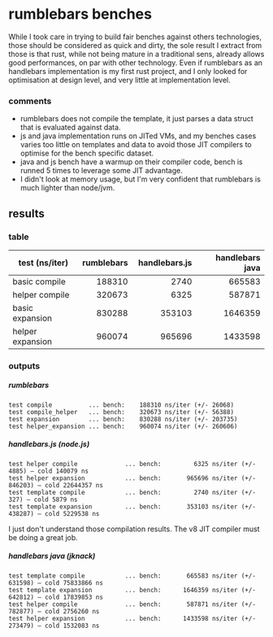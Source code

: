 # rumblebars benches

While I took care in trying to build fair benches against others technologies, those should be considered as quick and dirty, the sole result I extract from those is that rust, while not being mature in a traditional sens, already allows good performances, on par with other technology. Even if rumblebars as an handlebars implementation is my first rust project, and I only looked for optimisation at design level, and very little at implementation level.

### comments
 - rumblebars does not compile the template, it just parses a data struct that is evaluated against data.
 - js and java implementation runs on JITed VMs, and my benches cases varies too little on templates and data to avoid those JIT compilers to optimise for the bench specific dataset.
 - java and js bench have a warmup on their compiler code, bench is runned  5 times to leverage some JIT advantage.
 - I didn't look at memory usage, but I'm very confident that rumblebars is much lighter than node/jvm.

## results

### table

| test (ns/iter)   | rumblebars | handlebars.js | handlebars java |
| ---------------- | ----------:| -------------:| ---------------:|
| basic compile    | 188310     | 2740          | 665583          |
| helper compile   | 320673     | 6325          | 587871          |
| basic expansion  | 830288     | 353103        | 1646359         |
| helper expansion | 960074     | 965696        | 1433598         |



### outputs

##### rumblebars


```
test compile          ... bench:    188310 ns/iter (+/- 26068)
test compile_helper   ... bench:    320673 ns/iter (+/- 56388)
test expansion        ... bench:    830288 ns/iter (+/- 203735)
test helper_expansion ... bench:    960074 ns/iter (+/- 260606)
```

##### handlebars.js (node.js)

```
test helper compile             ... bench:         6325 ns/iter (+/- 4885) — cold 140079 ns
test helper expansion           ... bench:       965696 ns/iter (+/- 846203) — cold 22644357 ns
test template compile           ... bench:         2740 ns/iter (+/- 327) — cold 5879 ns
test template expansion         ... bench:       353103 ns/iter (+/- 438287) — cold 5229538 ns
```

I just don't understand those compilation results. The v8 JIT compiler must be doing a great job.

##### handlebars java (jknack)

```
test template compile           ... bench:       665583 ns/iter (+/- 631598) — cold 75833866 ns
test template expansion         ... bench:      1646359 ns/iter (+/- 642812) — cold 17839853 ns
test helper compile             ... bench:       587871 ns/iter (+/- 782877) — cold 2756260 ns
test helper expansion           ... bench:      1433598 ns/iter (+/- 273479) — cold 1532083 ns
```